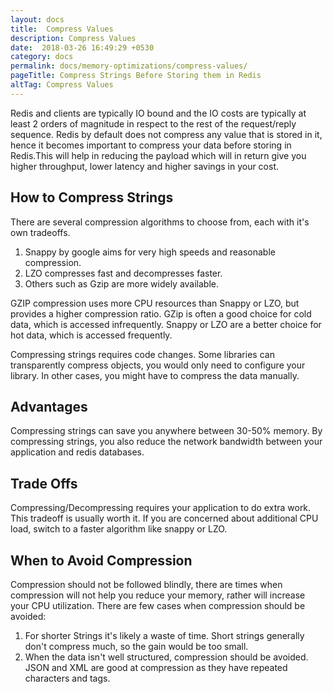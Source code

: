 ```yaml
---
layout: docs
title:  Compress Values
description: Compress Values
date:  2018-03-26 16:49:29 +0530
category: docs
permalink: docs/memory-optimizations/compress-values/
pageTitle: Compress Strings Before Storing them in Redis
altTag: Compress Values
---
```


Redis and clients are typically IO bound and the IO costs are typically at least 2 orders of magnitude in respect to the rest of the request/reply sequence. Redis by default does not compress any value that is stored in it, hence it becomes important to compress your data before storing in Redis.This will help in reducing the payload which will in return give you higher throughput, lower latency and higher savings in your cost.

## How to Compress Strings
 There are several compression algorithms to choose from, each with it's own tradeoffs.
 1. Snappy by google aims for very high speeds and reasonable compression.
 2. LZO compresses fast and decompresses faster.
 3. Others such as Gzip are more widely available.

 GZIP compression uses more CPU resources than Snappy or LZO, but provides a higher compression ratio. GZip is often a good choice for cold data, which is accessed infrequently. Snappy or LZO are a better choice for hot data, which is accessed frequently.

 Compressing strings requires code changes. Some libraries can transparently compress objects, you would only need to configure your library. In other cases, you might have to compress the data manually.

## Advantages
Compressing strings can save you anywhere between 30-50% memory. By compressing strings, you also reduce the network bandwidth between your application and redis databases.

## Trade Offs
Compressing/Decompressing requires your application to do extra work. This tradeoff is usually worth it. If you are concerned about additional CPU load, switch to a faster algorithm like snappy or LZO.

## When to Avoid Compression
Compression should not be followed blindly, there are times when compression will not help you reduce your memory, rather will increase your CPU utilization. There are few cases when compression should be avoided:
1. For shorter Strings it's likely a waste of time. Short strings generally don't compress much, so the gain would be too small.
2. When the data isn't well structured, compression should be avoided. JSON and XML are good at compression as they have repeated characters and tags.

